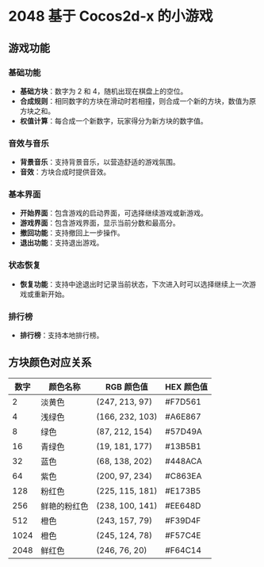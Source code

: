 # 2048 基于 Cocos2d-x 的小游戏

## 游戏功能

### 基础功能
- **基础方块**：数字为 2 和 4，随机出现在棋盘上的空位。
- **合成规则**：相同数字的方块在滑动时若相撞，则合成一个新的方块，数值为原方块之和。
- **权值计算**：每合成一个新数字，玩家得分为新方块的数字值。

### 音效与音乐
- **背景音乐**：支持背景音乐，以营造舒适的游戏氛围。
- **音效**：方块合成时提供音效。

### 基本界面
- **开始界面**：包含游戏的启动界面，可选择继续游戏或新游戏。
- **游戏界面**：包含游戏界面，显示当前分数和最高分。
- **撤回功能**：支持撤回上一步操作。
- **退出功能**：支持退出游戏。

### 状态恢复
- **恢复功能**：支持中途退出时记录当前状态，下次进入时可以选择继续上一次游戏或重新开始。

### 排行榜
- **排行榜**：支持本地排行榜。

## 方块颜色对应关系

| 数字  | 颜色名称            | RGB 颜色值    | HEX 颜色值 |
|-------|---------------------|---------------|------------|
| 2     | 淡黄色             | (247, 213, 97) | #F7D561    |
| 4     | 浅绿色             | (166, 232, 103)| #A6E867    |
| 8     | 绿色               | (87, 212, 154) | #57D49A    |
| 16    | 青绿色             | (19, 181, 177) | #13B5B1    |
| 32    | 蓝色               | (68, 138, 202) | #448ACA    |
| 64    | 紫色               | (200, 97, 234) | #C863EA    |
| 128   | 粉红色             | (225, 115, 181)| #E173B5    |
| 256   | 鲜艳的粉红色       | (238, 100, 141)| #EE648D    |
| 512   | 橙色               | (243, 157, 79) | #F39D4F    |
| 1024  | 橙色               | (245, 124, 78) | #F57C4E    |
| 2048  | 鲜红色             | (246, 76, 20)  | #F64C14    |

